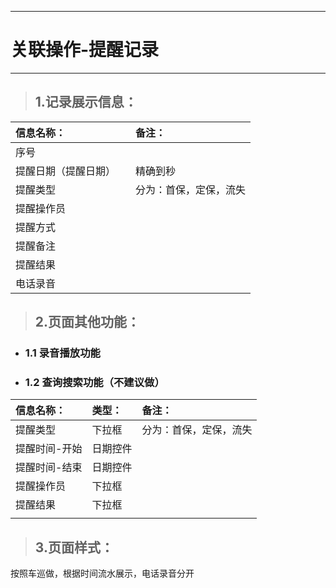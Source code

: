 
---

# 关联操作-提醒记录

---

> ## 1.记录展示信息：

| **信息名称：** |  | **备注：** |
| :--- | :--- | :--- |
| 序号 |  |  |
| 提醒日期（提醒日期） |  | 精确到秒 |
| 提醒类型 |  | 分为：首保，定保，流失 |
| 提醒操作员 |  |  |
| 提醒方式 |  |  |
| 提醒备注 |  |  |
| 提醒结果 |  |  |
| 电话录音 |  |  |

> ## 2.页面其他功能：

* ### 1.1 录音播放功能
* ### 1.2 查询搜索功能（不建议做）

| **信息名称：** | **类型：** | **备注：** |
| :--- | :--- | :--- |
| 提醒类型 | 下拉框 | 分为：首保，定保，流失 |
| 提醒时间-开始 | 日期控件 |  |
| 提醒时间-结束 | 日期控件 |  |
| 提醒操作员 | 下拉框 |  |
| 提醒结果 | 下拉框 |  |
|  |  |  |



> ## 3.页面样式：
按照车巡做，根据时间流水展示，电话录音分开